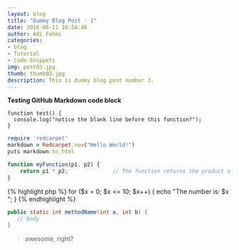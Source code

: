 ```yaml
---
layout: blog
title: "Dummy Blog Post - 1"
date: 2016-06-11 16:54:46
author: Adi Fahmi
categories:
- blog
- Tutorial
- Code-Snippets
img: post03.jpg
thumb: thumb03.jpg
description: This is dummy blog post number 3.
---
```


<b>Testing GitHub Markdown code block</b> 

```
function test() {
  console.log("notice the blank line before this function?");
}
```

```ruby
require 'redcarpet'
markdown = Redcarpet.new("Hello World!")
puts markdown.to_html
```

<!--more-->

```javascript
function myFunction(p1, p2) {
    return p1 * p2;              // The function returns the product of p1 and p2
}
```

{% highlight php %}
for ($x = 0; $x <= 10; $x++) {
  echo "The number is: $x <br>";
}
{% endhighlight %}

```java
public static int methodName(int a, int b) {
   // body
}
```


>awesome, right?
